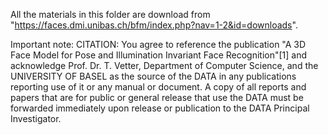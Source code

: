 All the materials in this folder are download from "https://faces.dmi.unibas.ch/bfm/index.php?nav=1-2&id=downloads". 

Important note:
CITATION: You agree to reference the publication "A 3D Face Model for Pose and Illumination Invariant Face Recognition"[1] and acknowledge Prof. Dr. T. Vetter, Department of Computer Science, and the UNIVERSITY OF BASEL as the source of the DATA in any publications reporting use of it or any manual or document. A copy of all reports and papers that are for public or general release that use the DATA must be forwarded immediately upon release or publication to the DATA Principal Investigator.
